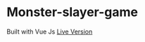 # Monster-slayer-game
Built with Vue Js
<a href="https://drasty4k.github.io/MonsterSlayer-game/">Live Version</a>
